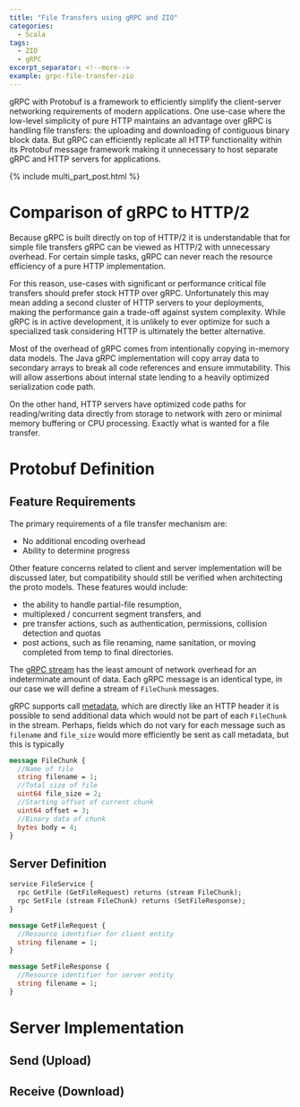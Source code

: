 ```yaml
---
title: "File Transfers using gRPC and ZIO"
categories:
  - Scala
tags:
  - ZIO
  - gRPC
excerpt_separator: <!--more-->
example: grpc-file-transfer-zio
---
```

gRPC with Protobuf is a framework to efficiently simplify the client-server networking requirements of modern 
applications. One use-case where the low-level simplicity of pure HTTP maintains an advantage over gRPC is handling file 
transfers: the uploading and downloading of contiguous binary block data. But gRPC can efficiently replicate all HTTP 
functionality within its Protobuf message framework making it unnecessary to host separate gRPC and HTTP servers for 
applications.<!--more-->  

{% include multi_part_post.html %}

# Comparison of gRPC to HTTP/2

Because gRPC is built directly on top of HTTP/2 it is understandable that for simple file transfers gRPC can be viewed 
as HTTP/2 with unnecessary overhead. For certain simple tasks, gRPC can never reach the resource efficiency of a pure 
HTTP implementation.  

For this reason, use-cases with significant or performance critical file transfers should prefer stock HTTP over 
gRPC. Unfortunately this may mean adding a second cluster of HTTP servers to your deployments, making the performance
gain a trade-off against system complexity. While gRPC is in active development, it is unlikely to ever optimize for 
such a specialized task considering HTTP is ultimately the better alternative. 

Most of the overhead of gRPC comes from intentionally copying in-memory data models. The Java gRPC implementation will 
copy array data to secondary arrays to break all code references and ensure immutability. This will allow assertions 
about internal state lending to a heavily optimized serialization code path.

On the other hand, HTTP servers have optimized code paths for reading/writing data directly from storage to network 
with zero or minimal memory buffering or CPU processing. Exactly what is wanted for a file transfer.

# Protobuf Definition

## Feature Requirements

The primary requirements of a file transfer mechanism are:
- No additional encoding overhead
- Ability to determine progress



Other feature concerns related to client and server implementation will be discussed later, but compatibility should
still be verified when architecting the proto models. These features would include:
- the ability to handle partial-file resumption, 
- multiplexed / concurrent segment transfers, and 
- pre transfer actions, such as authentication, permissions, collision detection and quotas
- post actions, such as file renaming, name sanitation, or moving completed from temp to final directories.

The [gRPC stream](https://grpc.io/docs/what-is-grpc/core-concepts/#server-streaming-rpc) has the least amount of network
overhead for an indeterminate amount of data. Each gRPC message is an identical type, in our case we will define a 
stream of `FileChunk` messages.

gRPC supports call [metadata](https://grpc.io/docs/guides/metadata/), which are directly  like an HTTP header it is possible to send additional data which would not be part of
each `FileChunk` in the stream. Perhaps, fields which do not vary for each message such as `filename` and `file_size` 
would more efficiently be sent as call metadata, but this is typically 

```protobuf
message FileChunk {
  //Name of file
  string filename = 1;
  //Total size of file
  uint64 file_size = 2;
  //Starting offset of current chunk
  uint64 offset = 3;
  //Binary data of chunk
  bytes body = 4;
}
```

## Server Definition

```protobuf
service FileService {
  rpc GetFile (GetFileRequest) returns (stream FileChunk);
  rpc SetFile (stream FileChunk) returns (SetFileResponse);
}

message GetFileRequest {
  //Resource identifier for client entity
  string filename = 1;
}

message SetFileResponse {
  //Resource identifier for server entity
  string filename = 1;
}
```
# Server Implementation

## Send (Upload)

## Receive (Download)

